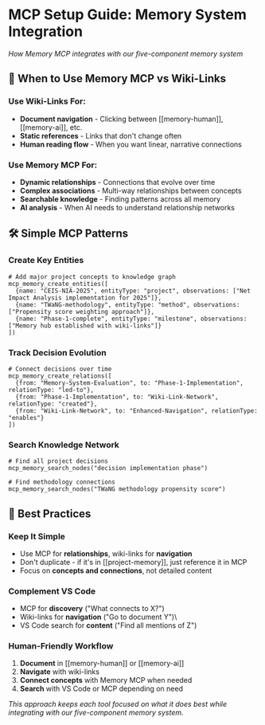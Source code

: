 # MCP Setup Guide: Memory System Integration

*How Memory MCP integrates with our five-component memory system*

## 🔗 **When to Use Memory MCP vs Wiki-Links**

### **Use Wiki-Links For:**

- **Document navigation** - Clicking between [[memory-human]], [[memory-ai]], etc.
- **Static references** - Links that don't change often
- **Human reading flow** - When you want linear, narrative connections

### **Use Memory MCP For:**

- **Dynamic relationships** - Connections that evolve over time
- **Complex associations** - Multi-way relationships between concepts
- **Searchable knowledge** - Finding patterns across all memory
- **AI analysis** - When AI needs to understand relationship networks

## 🛠️ **Simple MCP Patterns**

### **Create Key Entities**

```         
# Add major project concepts to knowledge graph
mcp_memory_create_entities([
  {name: "CEIS-NIA-2025", entityType: "project", observations: ["Net Impact Analysis implementation for 2025"]},
  {name: "TWaNG-methodology", entityType: "method", observations: ["Propensity score weighting approach"]},
  {name: "Phase-1-complete", entityType: "milestone", observations: ["Memory hub established with wiki-links"]}
])
```

### **Track Decision Evolution**

```         
# Connect decisions over time  
mcp_memory_create_relations([
  {from: "Memory-System-Evaluation", to: "Phase-1-Implementation", relationType: "led-to"},
  {from: "Phase-1-Implementation", to: "Wiki-Link-Network", relationType: "created"},
  {from: "Wiki-Link-Network", to: "Enhanced-Navigation", relationType: "enables"}
])
```

### **Search Knowledge Network**

```         
# Find all project decisions
mcp_memory_search_nodes("decision implementation phase")

# Find methodology connections  
mcp_memory_search_nodes("TWaNG methodology propensity score")
```

## 🎯 **Best Practices**

### **Keep It Simple**

-   Use MCP for **relationships**, wiki-links for **navigation**
-   Don't duplicate - if it's in \[\[project-memory\]\], just reference it in MCP
-   Focus on **concepts and connections**, not detailed content

### **Complement VS Code**

-   MCP for **discovery** ("What connects to X?")
-   Wiki-links for **navigation** ("Go to document Y")\
-   VS Code search for **content** ("Find all mentions of Z")

### **Human-Friendly Workflow**

1. **Document** in [[memory-human]] or [[memory-ai]]
2. **Navigate** with wiki-links
3. **Connect concepts** with Memory MCP when needed
4. **Search** with VS Code or MCP depending on need

*This approach keeps each tool focused on what it does best while integrating with our five-component memory system.*